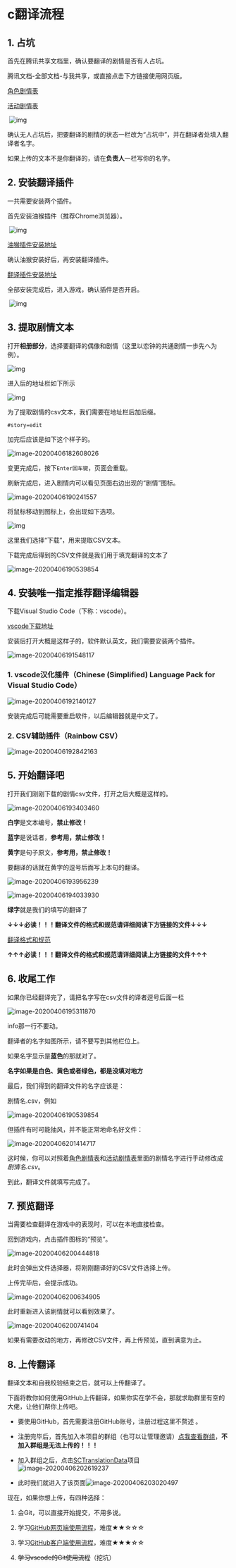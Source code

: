 # c翻译流程

## 1. 占坑

首先在腾讯共享文档里，确认要翻译的剧情是否有人占坑。

腾讯文档-全部文档-与我共享，或直接点击下方链接使用网页版。

[角色剧情表](https://docs.qq.com/sheet/DZmxQUkJXWVV3VWpp)

[活动剧情表](https://docs.qq.com/sheet/DZkJMa3hqR1VqdEZO)

​            ![img](guide/2-1-1.png)            

确认无人占坑后，把要翻译的剧情的状态一栏改为“占坑中”，并在翻译者处填入翻译者名字。

如果上传的文本不是你翻译的，请在**负责人**一栏写你的名字。

## 2. 安装翻译插件

一共需要安装两个插件。

首先安装油猴插件（推荐Chrome浏览器）。

​            ![img](guide/2-2-1.png)            

[油猴插件安装地址](https://www.tampermonkey.net)

确认油猴安装好后，再安装翻译插件。

[翻译插件安装地址](https://shiny.fun/ShinyColors.user.js)

全部安装完成后，进入游戏，确认插件是否开启。

​            ![img](guide/2-2-2.png)            

## 3. 提取剧情文本

打开**相册部分**，选择要翻译的偶像和剧情（这里以恋钟的共通剧情一歩先へ为例）。

![img](guide/2-3-1.png)

进入后的地址栏如下所示

![img](guide/2-3-2.png)

为了提取剧情的csv文本，我们需要在地址栏后加后缀。

```http
#story=edit
```

加完后应该是如下这个样子的。

![image-20200406182608026](guide/2-3-3.png)

变更完成后，按下`Enter回车键`，页面会重载。

刷新完成后，进入剧情内可以看见页面右边出现的“剧情”图标。

![image-20200406190241557](guide/2-3-4.png)

将鼠标移动到图标上，会出现如下选项。

![img](guide/2-3-5.png)

这里我们选择“下载”，用来提取CSV文本。

下载完成后得到的CSV文件就是我们用于填充翻译的文本了

![image-20200406190539854](guide/2-3-6.png)

## 4. 安装唯一指定推荐翻译编辑器

下载Visual Studio Code（下称：vscode）。

[vscode下载地址](https://code.visualstudio.com/)

安装后打开大概是这样子的，软件默认英文，我们需要安装两个插件。

![image-20200406191548117](guide/2-4-1.png)

### 1. vscode汉化插件（Chinese (Simplified) Language Pack for Visual Studio Code）

![image-20200406192140127](guide/2-4-2.png)

安装完成后可能需要重启软件，以后编辑器就是中文了。

### 2. CSV辅助插件（Rainbow CSV）

![image-20200406192842163](guide/2-4-3.png)

## 5. 开始翻译吧

打开我们刚刚下载的剧情csv文件，打开之后大概是这样的。

![image-20200406193403460](guide/2-5-1.png)

**白字**是文本编号，**禁止修改！**

**蓝字**是说话者，**参考用，禁止修改！**

**黄字**是句子原文，**参考用，禁止修改！**

要翻译的话就在黄字的逗号后面写上本句的翻译。

![image-20200406193956239](guide/2-5-2.png)

![image-20200406194033930](guide/2-5-3.png)

**绿字**就是我们的填写的翻译了

**↓↓↓必读！！！翻译文件的格式和规范请详细阅读下方链接的文件↓↓↓**

[翻译格式和规范](翻译格式和规范.md)

**↑↑↑必读！！！翻译文件的格式和规范请详细阅读上方链接的文件↑↑↑**

## 6. 收尾工作

如果你已经翻译完了，请把名字写在csv文件的译者逗号后面一栏

![image-20200406195311870](guide/2-6-1.png)

info那一行不要动。

翻译者的名字如图所示，请不要写到其他栏位上。

如果名字显示是**蓝色**的那就对了。

**名字如果是白色、黄色或者绿色，都是没填对地方**

最后，我们得到的翻译文件的名字应该是：

剧情名.csv，例如

![image-20200406190539854](guide/2-3-6.png)

但插件有时可能抽风，并不能正常地命名好文件：

![image-20200406201414717](guide/2-6-3.png)

这时候，你可以对照着[角色剧情表](https://docs.qq.com/sheet/DZmxQUkJXWVV3VWpp)和[活动剧情表](https://docs.qq.com/sheet/DZkJMa3hqR1VqdEZO)里面的剧情名字进行手动修改成 *剧情名.csv*。

到此，翻译文件就填写完成了。

## 7. 预览翻译

当需要检查翻译在游戏中的表现时，可以在本地直接检查。

回到游戏内，点击插件图标的“预览”。

![image-20200406200444818](guide/2-7-1.png)

此时会弹出文件选择器，将刚刚翻译好的CSV文件选择上传。

上传完毕后，会提示成功。

![image-20200406200634905](guide/2-7-2.png)

此时重新进入该剧情就可以看到效果了。

![image-20200406200741404](guide/2-7-3.png)

如果有需要改动的地方，再修改CSV文件，再上传预览，直到满意为止。

## 8. 上传翻译

翻译文本和自我校验结束之后，就可以上传翻译了。

下面将教你如何使用GitHub上传翻译，如果你实在学不会，那就求助群里有空的大佬，让他们帮你上传吧。

- 要使用GitHub，首先需要注册GitHub账号，注册过程这里不赘述 。

- 注册完毕后，首先加入本项目的群组（也可以让管理邀请）[点我查看群组](https://github.com/ShinyGroup)，**不加入群组是无法上传的！！！**

- 加入群组之后，点击[SCTranslationData](https://github.com/ShinyGroup/SCTranslationData)项目![image-20200406202619237](guide/2-8-1.png)

- 此时我们就进入了该页面![image-20200406203020497](guide/2-8-2.png)

现在，如果你想上传，有四种选择：

1. 会Git，可以直接开始提交，不用多说。

2. 学习[GitHub网页端使用流程](GitHub网页端使用流程.md)，难度★★☆☆☆
3. 学习[GitHub客户端使用流程](GitHub客户端使用流程.md)，难度★★★☆☆
4. ~~学习vscode的Git使用流程~~（挖坑）